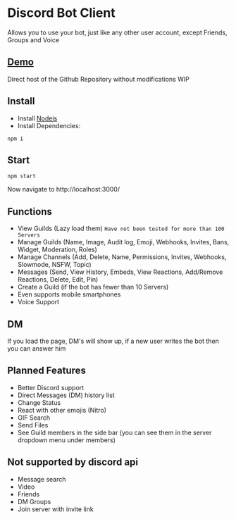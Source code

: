 # Discord Bot Client
Allows you to use your bot, just like any other user account, except Friends, Groups and Voice

## [Demo](https://discordclient.com/)
Direct host of the Github Repository without modifications
WIP

## Install
- Install [Nodejs](https://nodejs.org/en/download/)
- Install Dependencies:
```
npm i
```

## Start
```
npm start
```
Now navigate to http://localhost:3000/

## Functions
- View Guilds (Lazy load them)  `Have not been tested for more than 100 Servers`
- Manage Guilds (Name, Image, Audit log, Emoji, Webhooks, Invites, Bans, Widget, Moderation, Roles)
- Manage Channels (Add, Delete, Name, Permissions, Invites, Webhooks, Slowmode, NSFW, Topic)
- Messages (Send, View History, Embeds, View Reactions, Add/Remove Reactions, Delete, Edit, Pin)
- Create a Guild (if the bot has fewer than 10 Servers)
- Even supports mobile smartphones
- Voice Support

## DM
If you load the page, DM's will show up, if a new user writes the bot then you can answer him

## Planned Features
- Better Discord support
- Direct Messages (DM) history list
- Change Status
- React with other emojis (Nitro)
- GIF Search
- Send Files
- See Guild members in the side bar (you can see them in the server dropdown menu under members)

## Not supported by discord api
- Message search
- Video
- Friends
- DM Groups
- Join server with invite link

